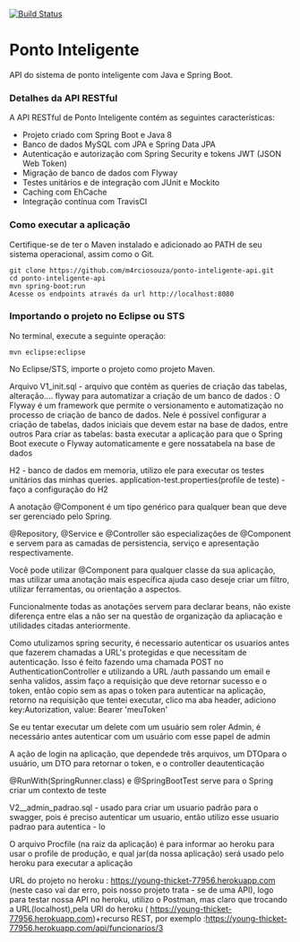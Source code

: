 [![Build Status](https://travis-ci.org/m4rciosouza/ponto-inteligente-api.svg?branch=master)](https://travis-ci.org/m4rciosouza/ponto-inteligente-api)
# Ponto Inteligente
API do sistema de ponto inteligente com Java e Spring Boot.
### Detalhes da API RESTful
A API RESTful de Ponto Inteligente contém as seguintes características:  
* Projeto criado com Spring Boot e Java 8
* Banco de dados MySQL com JPA e Spring Data JPA
* Autenticação e autorização com Spring Security e tokens JWT (JSON Web Token)
* Migração de banco de dados com Flyway
* Testes unitários e de integração com JUnit e Mockito
* Caching com EhCache
* Integração contínua com TravisCI
### Como executar a aplicação
Certifique-se de ter o Maven instalado e adicionado ao PATH de seu sistema operacional, assim como o Git.
```
git clone https://github.com/m4rciosouza/ponto-inteligente-api.git
cd ponto-inteligente-api
mvn spring-boot:run
Acesse os endpoints através da url http://localhost:8080
```
### Importando o projeto no Eclipse ou STS
No terminal, execute a seguinte operação:
```
mvn eclipse:eclipse
```
No Eclipse/STS, importe o projeto como projeto Maven.


Arquivo V1_init.sql - arquivo que contém as queries de criação das tabelas, alteração....
flyway para automatizar a criação de um banco de dados : O Flyway é um framework que permite o versionamento e automatização no processo de
criação​ ​de​ ​banco​ ​de​ ​dados.
Nele é possível configurar a criação de tabelas, dados iniciais que devem estar na base de dados,​ ​entre​ ​outros
Para criar as tabelas: basta executar a aplicação para que o Spring Boot execute o Flyway automaticamente​ ​e​ ​gere​ ​nossa​ ​tabela​ ​na​ ​base​ ​de​ ​dados

H2 - banco de dados em memoria, utilizo ele para executar os testes unitários das minhas queries.
application-test.properties(profile de teste) - faço a configuração do H2

A anotação @Component é um tipo genérico para qualquer bean que deve ser gerenciado pelo Spring.

@Repository, @Service e @Controller são especializações de @Component e servem para as camadas de persistencia, serviço e apresentação respectivamente.

Você pode utilizar @Component para qualquer classe da sua aplicação, mas utilizar uma anotação mais específica ajuda caso deseje criar um filtro, utilizar ferramentas, ou orientação a aspectos.

Funcionalmente todas as anotações servem para declarar beans, não existe diferença entre elas a não ser na questão de organização da apliacação e utilidades citadas anteriormente.

Como utulizamos spring security, é necessario autenticar os usuarios antes que fazerem chamadas a URL's protegidas e que necessitam de autenticação.
Isso é feito fazendo uma chamada POST no AuthenticationController e utilizando a URL /auth passando um email e senha validos, assim faço a requisição 
que deve retornar sucesso e o token, então copio sem as apas o token para autenticar na aplicação, retorno na requisição que tentei executar, clico ma aba header,
adiciono key:Autorization, value: Bearer 'meuToken'


Se eu tentar executar um delete com um usuário sem roler Admin, é necessário antes autenticar com um usuário com esse papel de admin

A ação de login na aplicação, que dependede três arquivos, um​ ​DTO​ ​para​ ​o​ ​usuário,​ ​um​ ​DTO​ ​para​ ​retornar​ ​o​ ​token,​ ​e​ ​o​ ​controller​ ​de​ ​autenticação

@RunWith(SpringRunner.class) e @SpringBootTest serve para o Spring criar um contexto de teste

V2__admin_padrao.sql - usado para criar um usuario padrão para o swagger, pois é preciso autenticar um usuario, então utilizo esse usuario padrao para autentica - lo

O arquivo Procfile (na raiz da aplicação) é para informar ao heroku para usar o profile de produção, e qual jar(da nossa aplicação) será usado pelo heroku para executar a aplicação

URL do projeto no heroku :  https://young-thicket-77956.herokuapp.com (neste caso vai dar erro, pois nosso projeto trata - se de uma API),
logo para testar nossa API no heroku, utilizo o Postman, mas claro que trocando a URL(localhost),pela URl do heroku ( https://young-thicket-77956.herokuapp.com)+recurso REST, por exemplo :https://young-thicket-77956.herokuapp.com/api/funcionarios/3
